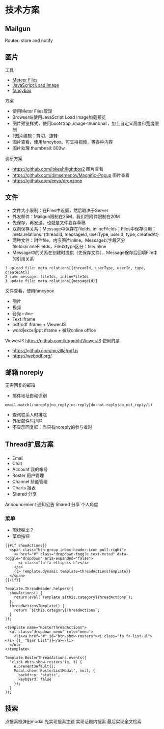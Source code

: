 # 技术方案

## Mailgun

Router: store and notify

## 图片

工具
- [Meteor Files](https://github.com/VeliovGroup/Meteor-Files/wiki)
- [JavaScript Load Image](https://github.com/blueimp/JavaScript-Load-Image)
- [fancybox](https://github.com/fancyapps/fancybox)

方案
- 使用Metor Files管理
- Browser端使用JavaScript Load Image加载预览
- 图片预览样式，使用bootstrap .image-thumbnail，加上自定义高度和宽度限制
- ?图片编辑：剪切，旋转
- 图片查看，使用fancybox。可支持视频，等各种内容
- 图片处理 thumbnail: 800w

调研方案
- https://github.com/lokesh/lightbox2 图片查看
- https://github.com/dimsemenov/Magnific-Popup 图片查看
- https://github.com/enyo/dropzone

## 文件

- 文件大小限制：在Files中设置，然后取决于Server
- 外发邮件：Mailgun限制在25M，我们将附件限制在20M
- 先保存，再发送。也就是文件要存草稿
- 双向保存关系：Message中保存在fileIds, inlineFileIds；Files中保存引用：meta.relations: {threadId, messageId, userType, userId, type, createdAt}
- 两种文件：附件file，内嵌图片inline。Message以字段区分fileIds/inlineFileIds，File以type区分：file/inline
- Message中的关系在创建时提供（先保存文件），Message保存后回填File中的引用关系

```
1 upload file: meta.relations[{threadId, userType, userId, type, createdAt}]
2 save message: fileIds, inlineFileIds
3 update file: meta.relations[{messageId}]
```

文件查看，使用fancybox
- 图片
- 视频
- 音频 inline
- Text iframe
- pdf|odf iframe + ViewerJS
- word|excel|ppt iframe + 微软online office

ViewerJS
https://github.com/kogmbh/ViewerJS
使用的是
- https://github.com/mozilla/pdf.js
- https://webodf.org/

## 邮箱 noreply

无需回复的邮箱

- 邮件地址自动识别
```
email.match(/noreply|no_reply|no-reply|do-not-reply|do_not_reply/i)
```
- 查询联系人时排除
- 外发邮件时排除
- 不显示回复框：当只有noreply的参与者时

## Thread扩展方案

###

- Email
- Chat
- Account 我的帐号
- Roster 用户管理
- Channel 频道管理
- Charts 报表
- Shared 分享

Announcement 通知公告
Shared 分享 个人角度

### 菜单

- 图标弹出？
- 菜单按钮

```
{{#if showActions}}
  <span class="btn-group inbox-header-icon pull-right">
    <a href="#" class="dropdown-toggle text-muted" data-toggle="dropdown" aria-expanded="false">
      <i class="fa fa-ellipsis-h"></i>
    </a>
    {{> Template.dynamic template=threadActionsTemplate}}
  </span>
{{/if}}

Template.ThreadHeader.helpers({
  showActions() {
    return eval(`Template.${this.category}ThreadActions`);
  },
  threadActionsTemplate() {
    return `${this.category}ThreadActions`;
  }
});

<template name="RosterThreadActions">
  <ul class="dropdown-menu" role="menu">
    <li><a href="#" id="btn-show-rosters"><i class="fa fa-list-ul"></i> {{_ "User List"}}</a></li>
  </ul>
</template>

Template.RosterThreadActions.events({
  "click #btn-show-rosters"(e, t) {
    e.preventDefault();
    Modal.show('RosterListModal', null, {
      backdrop: 'static',
      keyboard: false
    });
  }
});
```

## 搜索

点搜索框弹出modal
先实现搜索主题
实现话题内搜索
最后实现全文检索
